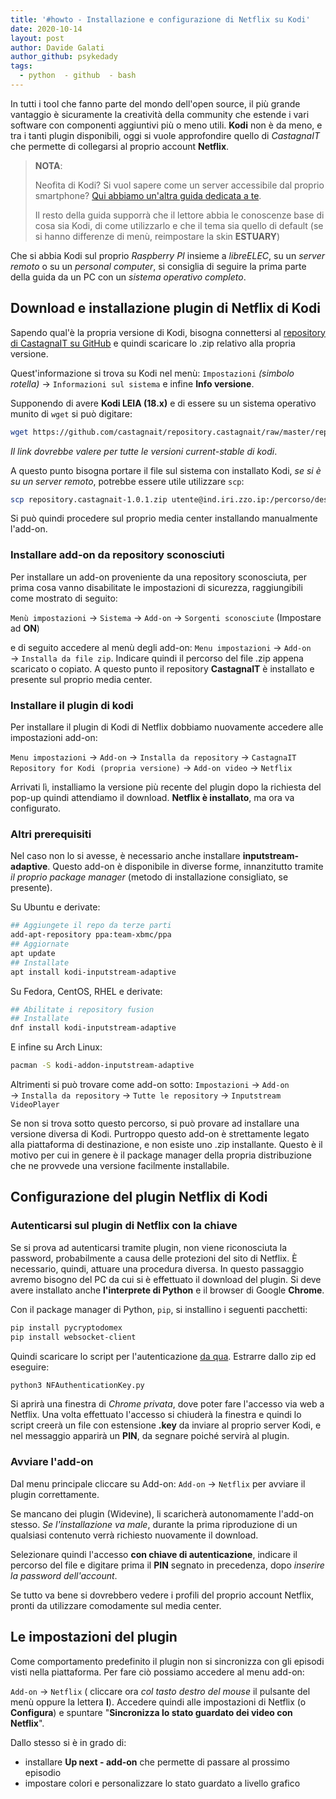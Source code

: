 ```yaml
---
title: '#howto - Installazione e configurazione di Netflix su Kodi'
date: 2020-10-14
layout: post
author: Davide Galati
author_github: psykedady
tags:
  - python  - github  - bash
---
```

In tutti i tool che fanno parte del mondo dell'open source, il più grande vantaggio è sicuramente la creatività della community che estende i vari software con componenti aggiuntivi più o meno utili. 
**Kodi** non è da meno, e tra i tanti plugin disponibili, oggi si vuole approfondire quello di *CastagnaIT* che permette di collegarsi al proprio account **Netflix**.

> **NOTA**:
>
> Neofita di Kodi? Si vuol sapere come un server accessibile dal proprio smartphone? [Qui abbiamo un'altra guida dedicata a te](https://linuxhub.it/articles/howto-creazione-impostazione-server-kodi). 
>
> Il resto della guida supporrà che il lettore abbia le conoscenze base di cosa sia Kodi, di come utilizzarlo e che il tema sia quello di default (se si hanno differenze di menù, reimpostare la skin **ESTUARY**) 

Che si abbia Kodi sul proprio *Raspberry PI* insieme a *libreELEC*, su un *server remoto* o su un *personal computer*, si consiglia di seguire la prima parte della guida da un PC con un *sistema operativo completo*. 

## Download e installazione plugin di Netflix di Kodi

Sapendo qual'è la propria versione di Kodi, bisogna connettersi al [repository di CastagnaIT su GitHub](https://github.com/CastagnaIT/plugin.video.netflix) e quindi scaricare lo .zip relativo alla propria versione. 

Quest'informazione si trova su Kodi nel menù: `Impostazioni` *(simbolo rotella)* &rarr; `Informazioni sul sistema` e infine **Info versione**.

Supponendo di avere **Kodi LEIA (18.x)** e di essere su un sistema operativo munito di `wget` si può digitare:

```bash
wget https://github.com/castagnait/repository.castagnait/raw/master/repository.castagnait-1.0.1.zip 
```

*Il link dovrebbe valere per tutte le versioni current-stable di kodi*.

A questo punto bisogna portare il file sul sistema con installato Kodi, *se si è su un server remoto*, potrebbe essere utile utilizzare `scp`: 

```bash
scp repository.castagnait-1.0.1.zip utente@ind.iri.zzo.ip:/percorso/destinazione
```

Si può quindi procedere sul proprio media center installando manualmente l'add-on.

### Installare add-on da repository sconosciuti

Per installare un add-on proveniente da una repository sconosciuta, per prima cosa vanno disabilitate le impostazioni di sicurezza, raggiungibili come mostrato di seguito:

`Menù impostazioni` &rarr; `Sistema` &rarr; `Add-on` &rarr; `Sorgenti sconosciute` (Impostare ad **ON**)

e di seguito accedere al menù degli add-on: `Menu impostazioni` &rarr; `Add-on` &rarr; `Installa da file zip`. Indicare quindi il percorso del file .zip appena scaricato o copiato. A questo punto il repository **CastagnaIT** è installato e presente sul proprio media center.

### Installare il plugin di kodi

Per installare il plugin di Kodi di Netflix dobbiamo nuovamente accedere alle impostazioni add-on:

`Menu impostazioni` &rarr; `Add-on` &rarr; `Installa da repository` &rarr; `CastagnaIT Repository for Kodi (propria versione)` &rarr; `Add-on video` &rarr; `Netflix`

Arrivati lì, installiamo la versione più recente del plugin dopo la richiesta del pop-up quindi attendiamo il download. **Netflix è installato**, ma ora va configurato.

### Altri prerequisiti

Nel caso non lo si avesse, è necessario anche installare **inputstream-adaptive**. Questo add-on è disponibile in diverse forme, innanzitutto tramite *il proprio package manager* (metodo di installazione consigliato, se presente).

Su Ubuntu e derivate: 
```bash
## Aggiungete il repo da terze parti
add-apt-repository ppa:team-xbmc/ppa
## Aggiornate 
apt update
## Installate
apt install kodi-inputstream-adaptive
```

Su Fedora, CentOS, RHEL e derivate:
```bash
## Abilitate i repository fusion
## Installate
dnf install kodi-inputstream-adaptive
```

E infine su Arch Linux:
```bash
pacman -S kodi-addon-inputstream-adaptive 
```

Altrimenti si può trovare come add-on sotto: `Impostazioni` &rarr; `Add-on` &rarr; `Installa da repository` &rarr; `Tutte le repository` &rarr; `Inputstream VideoPlayer`

Se non si trova sotto questo percorso, si può provare ad installare una versione diversa di Kodi. Purtroppo questo add-on è strettamente legato alla piattaforma di destinazione, e non esiste uno .zip installante. Questo è il motivo per cui in genere è il package manager della propria distribuzione che ne provvede una versione facilmente installabile.

## Configurazione del plugin Netflix di Kodi

### Autenticarsi sul plugin di Netflix con la chiave

Se si prova ad autenticarsi tramite plugin, non viene riconosciuta la password, probabilmente a causa delle protezioni del sito di Netflix. È necessario, quindi, attuare una procedura diversa. In questo passaggio avremo bisogno del PC da cui si è effettuato il download del plugin. Si deve avere installato anche **l'interprete di Python** e il browser di Google **Chrome**.

Con il package manager di Python, `pip`, si installino i seguenti pacchetti:

```bash
pip install pycryptodomex
pip install websocket-client
```

Quindi scaricare lo script per l'autenticazione [da qua](https://www.dropbox.com/sh/ls3veptflvneub1/AABz9Tt3EqKUb90PQXNarNxga?dl=0). Estrarre dallo zip ed eseguire:

```bash
python3 NFAuthenticationKey.py
```
Si aprirà una finestra di *Chrome privata*, dove poter fare l'accesso via web a Netflix. Una volta effettuato l'accesso si chiuderà la finestra e quindi lo script creerà un file con estensione **.key** da inviare al proprio server Kodi, e nel messaggio apparirà un **PIN**, da segnare poiché servirà al plugin.

### Avviare l'add-on

Dal menu principale cliccare su Add-on: `Add-on` &rarr; `Netflix` per avviare il plugin correttamente.

Se mancano dei plugin (Widevine), li scaricherà autonomamente l'add-on stesso. *Se l'installazione va male*, durante la prima riproduzione di un qualsiasi contenuto verrà richiesto nuovamente il download.

Selezionare quindi l'accesso **con chiave di autenticazione**, indicare il percorso del file e digitare prima il **PIN** segnato in precedenza, dopo *inserire la password dell'account*.

Se tutto va bene si dovrebbero vedere i profili del proprio account Netflix, pronti da utilizzare comodamente sul media center.

## Le impostazioni del plugin

Come comportamento predefinito il plugin non si sincronizza con gli episodi visti nella piattaforma. Per fare ciò possiamo accedere al menu add-on:

`Add-on` &rarr; `Netflix` ( cliccare ora *col tasto destro del mouse* il pulsante del menù oppure la lettera **I**). Accedere quindi alle impostazioni di Netflix (o **Configura**) e spuntare "**Sincronizza lo stato guardato dei video con Netflix**".

 Dallo stesso si è in grado di:
- installare **Up next - add-on** che permette di passare al prossimo episodio
- impostare colori e personalizzare lo stato guardato a livello grafico

